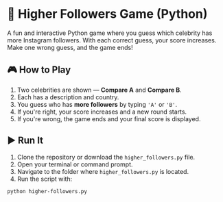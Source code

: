 # 🌟 Higher Followers Game (Python)

A fun and interactive Python game where you guess which celebrity has more Instagram followers. With each correct guess, your score increases. Make one wrong guess, and the game ends!

## 🎮 How to Play

1. Two celebrities are shown — **Compare A** and **Compare B**.
2. Each has a description and country.
3. You guess who has **more followers** by typing `'A'` or `'B'`.
4. If you're right, your score increases and a new round starts.
5. If you're wrong, the game ends and your final score is displayed.

## ▶️ Run It

1. Clone the repository or download the `higher_followers.py` file.
2. Open your terminal or command prompt.
3. Navigate to the folder where `higher_followers.py` is located.
4. Run the script with:
```bash
python higher-followers.py
